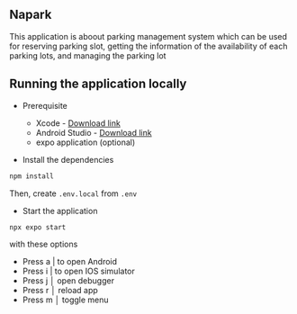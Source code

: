 ## Napark
This application is aboout parking management system which can be used for reserving parking slot, getting the information of the availability of each parking lots, and managing the parking lot

## Running the application locally
* Prerequisite
  * Xcode - [Download link](https://developer.apple.com/xcode/)
  * Android Studio - [Download link](https://developer.android.com/studio)
  * expo application (optional)

* Install the dependencies
```sh
npm install
```

Then, create `.env.local` from `.env`

* Start the application
```sh
npx expo start
```
with these options
* Press a | to open Android 
* Press i | to open IOS simulator
* Press j │ open debugger
* Press r │ reload app
* Press m │ toggle menu
